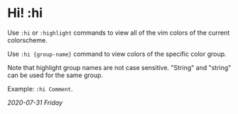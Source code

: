 # Hi! :hi

Use `:hi` or `:highlight` commands to view all of the vim colors of the current colorscheme.

Use `:hi {group-name}` command to view colors of the specific color group.

Note that highlight group names are not case sensitive.
"String" and "string" can be used for the same group.

Example: `:hi Comment`.

_2020-07-31 Friday_
